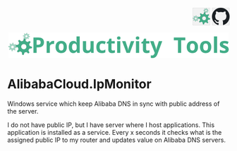 <!--Category:C#--> 
 <p align="right">
    <a href="http://productivitytools.tech/get-onedrivedirectory/"><img src="Images/Header/ProductivityTools_green_40px_2.png" /><a> 
    <a href="https://github.com/pwujczyk/ProductivityTools.AlibabaCloud.IpMonitor"><img src="Images/Header/Github_border_40px.png" /></a>
</p>
<p align="center">
    <a href="http://http://productivitytools.tech/">
        <img src="Images/Header/LogoTitle_green_500px.png" />
    </a>
</p>


# AlibabaCloud.IpMonitor

Windows service which keep Alibaba DNS in sync with public address of the server.

<!--more-->

I do not have public IP, but I have server where I host applications. This application is installed as a service. Every x seconds it checks what is the assigned public IP to my router and updates value on Alibaba DNS servers. 
